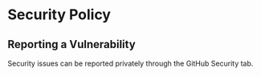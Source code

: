 # Security Policy

## Reporting a Vulnerability

Security issues can be reported privately through the GitHub Security tab.

